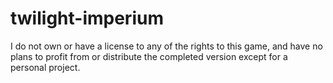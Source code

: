# twilight-imperium

I do not own or have a license to any of the rights to this game, and have no plans to profit from or distribute the completed version except for a personal project.
